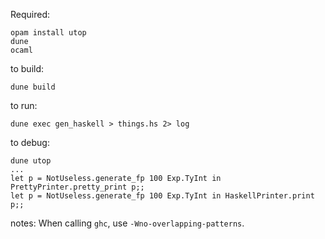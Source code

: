 

Required:
```
opam install utop
dune
ocaml
```


to build:
```
dune build
```


to run:
```
dune exec gen_haskell > things.hs 2> log
```


to debug:
```
dune utop
...
let p = NotUseless.generate_fp 100 Exp.TyInt in PrettyPrinter.pretty_print p;;
let p = NotUseless.generate_fp 100 Exp.TyInt in HaskellPrinter.print p;;
```


notes:
When calling `ghc`, use `-Wno-overlapping-patterns`.
